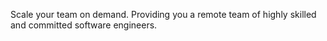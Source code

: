 Scale your team on demand. Providing you a remote team of highly skilled and committed software engineers.
